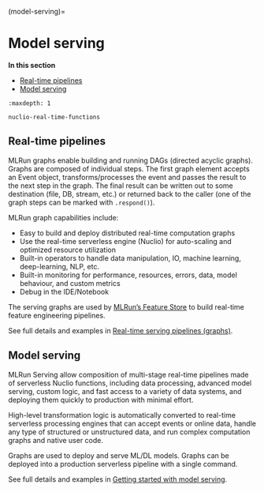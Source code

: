 (model-serving)=
# Model serving

**In this section**
- [Real-time pipelines](#real-time-pipelines)
- [Model serving](#model-serving)

```{toctree}
:maxdepth: 1

nuclio-real-time-functions
```

## Real-time pipelines

MLRun graphs enable building and running DAGs (directed acyclic graphs). Graphs are composed of individual steps. The first graph element accepts an Event object, transforms/processes the event and passes the result to the next step in the graph. The final result can be written out to some destination (file, DB, stream, etc.) or returned back to the caller (one of the graph steps can be marked with `.respond()`).

MLRun graph capabilities include:

- Easy to build and deploy distributed real-time computation graphs
- Use the real-time serverless engine (Nuclio) for auto-scaling and optimized resource utilization
- Built-in operators to handle data manipulation, IO, machine learning, deep-learning, NLP, etc.
- Built-in monitoring for performance, resources, errors, data, model behaviour, and custom metrics
- Debug in the IDE/Notebook

The serving graphs are used by [MLRun’s Feature Store](../feature-store/feature-store.html) to build real-time feature engineering pipelines. 

See full details and examples in [Real-time serving pipelines (graphs)](../serving/serving-graph.html).

## Model serving

MLRun Serving allow composition of multi-stage real-time pipelines made of serverless Nuclio functions, including data processing, 
advanced model serving, custom logic, and fast access to a variety of data systems, and deploying them quickly to production with 
minimal effort.

High-level transformation logic is automatically converted to real-time serverless processing engines that can accept events or online data, 
handle any type of structured or unstructured data, and run complex computation graphs and native user code. 

Graphs are used to deploy and serve ML/DL models. Graphs can be deployed into a production serverless pipeline with a single command. 

See full details and examples in [Getting started with model serving](../serving/model-serving-get-started.html).

